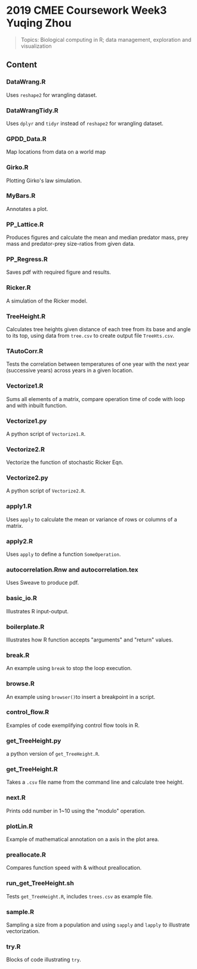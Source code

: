 # 2019 CMEE Coursework Week3 Yuqing Zhou
> Topics: Biological computing in R; data management, exploration and visualization

## Content

### DataWrang.R
Uses `reshape2` for wrangling dataset.

### DataWrangTidy.R
Uses `dplyr` and `tidyr` instead of `reshape2` for wrangling dataset.

### GPDD_Data.R
Map locations from data on a world map

### Girko.R
Plotting Girko's law simulation.

### MyBars.R
Annotates a plot.

### PP_Lattice.R
Produces figures and calculate the mean and median predator mass, prey mass and predator-prey size-ratios from given data.

### PP_Regress.R
Saves pdf with required figure and results.

### Ricker.R
A simulation of the Ricker model.

### TreeHeight.R
Calculates tree heights given distance of each tree from its base and angle to its top, using data from `tree.csv` to create output file `TreeHts.csv`.

### TAutoCorr.R
Tests the correlation between temperatures of one year with the next year (successive years) across years in a given location.

### Vectorize1.R
Sums all elements of a matrix, compare operation time of code with loop and with inbuilt function. 

### Vectorize1.py
A python script of `Vectorize1.R`.

### Vectorize2.R
Vectorize the function of stochastic Ricker Eqn.

### Vectorize2.py
A python script of `Vectorize2.R`.

### apply1.R
Uses `apply` to calculate the mean or variance of rows or columns of a matrix.

### apply2.R
Uses `apply` to define a function `SomeOperation`.

### autocorrelation.Rnw and autocorrelation.tex
Uses Sweave to produce pdf.

### basic_io.R
Illustrates R input-output.

### boilerplate.R
Illustrates how R function accepts "arguments" and "return" values.

### break.R
An example using `break` to stop the loop execution.

### browse.R
An example using `browser()`to insert a breakpoint in a script.

### control_flow.R
Examples of code exemplifying control flow tools in R.

### get_TreeHeight.py
a python version of `get_TreeHeight.R`.

### get_TreeHeight.R
Takes a `.csv` file name from the command line and calculate tree height.

### next.R
Prints odd number in 1~10 using the "modulo" operation.

### plotLin.R
Example of mathematical annotation on a axis in the plot area.

### preallocate.R
Compares function speed with & without preallocation.

### run_get_TreeHeight.sh
Tests `get_TreeHeight.R`, includes `trees.csv` as example file.

### sample.R
Sampling a size from a population and using `sapply` and `lapply` to illustrate vectorization.

### try.R
Blocks of code illustrating `try`.







